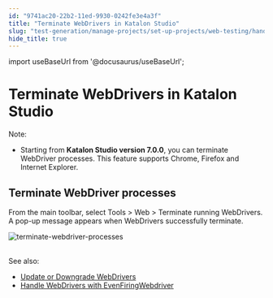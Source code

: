```yaml
---
id: "9741ac20-22b2-11ed-9930-0242fe3e4a3f"
title: "Terminate WebDrivers in Katalon Studio"
slug: "test-generation/manage-projects/set-up-projects/web-testing/handle-webdrivers/terminate-webdrivers-in-katalon-studio"
hide_title: true
---
```

import useBaseUrl from '@docusaurus/useBaseUrl';


# <a id="id" class="anchor_top_offset"/><a id="ariaid-title1" class="anchor_top_offset"/>Terminate WebDrivers in <span xmlns="http://www.w3.org/1999/xhtml" className="ph">Katalon Studio</span> 

<div xmlns="http://www.w3.org/1999/xhtml" className="note note note_note"><span className="note__title">Note:</span> 
  <ul className="ul"><li className="li"><p className="p">Starting from <strong className="ph b">Katalon Studio version 7.0.0</strong>, you
        can terminate WebDriver processes. This feature supports Chrome,
        Firefox and Internet Explorer.</p></li></ul>
</div>

## <a id="id_1" class="anchor_top_offset"/>Terminate WebDriver processes

<p xmlns="http://www.w3.org/1999/xhtml" className="p">From the main toolbar, select <span className="ph uicontrol">Tools</span> &gt; <span className="ph uicontrol">Web</span> &gt; <span className="ph uicontrol">Terminate running WebDrivers</span>. A pop-up message appears when WebDrivers successfully terminate.</p> 
<p xmlns="http://www.w3.org/1999/xhtml" className="p"> <img className="image" src={useBaseUrl("https://github.com/katalon-studio/docs-images/raw/master/katalon-studio/docs/handle-webdrivers/Terminate-Webdrivers.png")} alt="terminate-webdriver-processes" /><br /><br /> </p> 
<div xmlns="http://www.w3.org/1999/xhtml" className="p">See also:<ul className="ul"><li className="li"><a className="xref" href="/docs/test-generation/manage-projects/set-up-projects/web-testing/handle-webdrivers/upgrade-or-downgrade-webdrivers-in-katalon-studio">Update
        or Downgrade WebDrivers</a></li><li className="li"><a className="xref" href="/docs/test-generation/manage-projects/set-up-projects/web-testing/handle-webdrivers/handle-webdrivers-with-eventfiringwebdriver-in-katalon-studio">Handle
        WebDrivers with EvenFiringWebdriver</a></li></ul></div>

